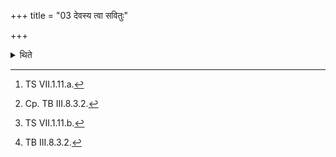 +++
title = "03 देवस्य त्वा सवितुः"

+++

<details><summary>थिते</summary>

3. Having taken the string with devasya tvā...[^1] having addressed it[^2] with imām agr̥bhṇan...[^3] (the Adhvaryu) calls the Brahman with brahmannaśvaṁ bhantsyāmi....[^4]  

[^1]: TS VII.1.11.a.  

[^2]: Cp. TB III.8.3.2.  

[^3]: TS VII.1.11.b.  

[^4]: TB III.8.3.2.   
</details>

